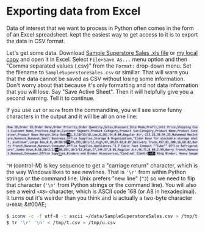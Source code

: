 # Exporting data from Excel

Data of interest that we want to process in Python often comes in the form of an Excel spreadsheet. kept the easiest way to get access to it is to export the data in CSV format.

Let's get some data. Download [Sample Superstore Sales .xls file](https://community.tableau.com/docs/DOC-1236) or [my local copy](data/SampleSuperstoreSales.xls) and open it in Excel. Select `File>Save As...` menu option and then "Comma separated values (.csv)" from the `Format:` drop-down menu. Set the filename to `SampleSuperstoreSales.csv` or similiar. That will warn you that the data cannot be saved as CSV without losing some information. Don't worry about that because it's only formatting and not data information that you will lose. Say "Save Active Sheet". Then it will helpfully give you a second warning. Tell it to continue.

If you use `cat` or `more` from the commandline, you will see some funny characters in the output and it will be all on one line:

<img src=figures/csv-funny-char.png width=800>

`^M` (control-M) is key sequence to get a "carriage return" character, which is the way Windows likes to see newlines. That is `'\r'` from within Python strings or the command line. Unix prefers "new line" (`^J`) so we need to flip that character (`'\n'` from Python strings or the command line).  You will also see a weird `<A8>` character, which is ASCII code 168 (or A8 in hexadecimal). It turns out it's weirder than you think and is actually a two-byte character `U+00AE` &#00AE;

```bash
$ iconv -c -f utf-8 -t ascii ~/data/SampleSuperstoreSales.csv > /tmp/t.csv
$ tr '\r' '\n' < /tmp/t.csv > /tmp/u.csv
```